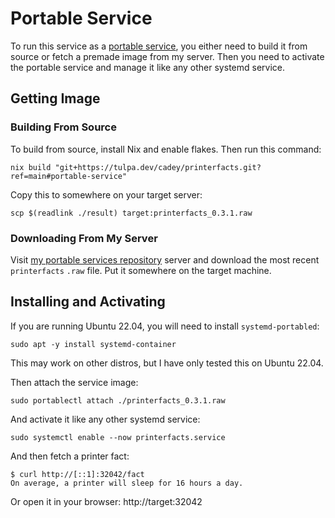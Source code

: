 # Portable Service

To run this service as a [portable
service](https://systemd.io/PORTABLE_SERVICES/), you either need to build it
from source or fetch a premade image from my server. Then you need to activate
the portable service and manage it like any other systemd service.

## Getting Image

### Building From Source

To build from source, install Nix and enable flakes. Then run this command:

```
nix build "git+https://tulpa.dev/cadey/printerfacts.git?ref=main#portable-service"
```

Copy this to somewhere on your target server:

```
scp $(readlink ./result) target:printerfacts_0.3.1.raw
```

### Downloading From My Server

Visit [my portable services
repository](https://xena.greedo.xeserv.us/pkg/portable/) server and download the
most recent `printerfacts` `.raw` file. Put it somewhere on the target machine.

## Installing and Activating

If you are running Ubuntu 22.04, you will need to install `systemd-portabled`:

```
sudo apt -y install systemd-container
```

This may work on other distros, but I have only tested this on Ubuntu 22.04.

Then attach the service image:

```
sudo portablectl attach ./printerfacts_0.3.1.raw
```

And activate it like any other systemd service:

```
sudo systemctl enable --now printerfacts.service
```

And then fetch a printer fact:

```
$ curl http://[::1]:32042/fact
On average, a printer will sleep for 16 hours a day.
```

Or open it in your browser: http://target:32042
